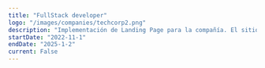 ```yaml
---
title: "FullStack developer"
logo: "/images/companies/techcorp2.png"
description: "Implementación de Landing Page para la compañía. El sitio está alojado en S3 con distribución mediante Cloudfront. Se utilizó Route 53 para la gestión del dominio y SSL con AWS Certificate Manager. El backend está compuesto  por una función Lambda expuesta a través de API Gateaway para procesar formularios. Los datos se almacenan en DynamoDB"
startDate: "2022-11-1"
endDate: "2025-1-2"
current: False
---
```

